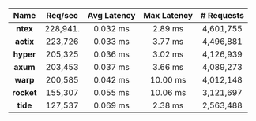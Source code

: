 |   Name   |   Req/sec   | Avg Latency | Max Latency |   # Requests  |
|:--------:|:-----------:|:-----------:|:-----------:|:-------------:|
| **ntex**  |   228,941.  |   0.032 ms  |   2.89 ms   |   4,601,755   |
| **actix** |   223,726   |   0.033 ms  |   3.77 ms   |   4,496,881   |
| **hyper** |   205,325   |   0.036 ms  |   3.02 ms   |   4,126,939   |
| **axum**  |   203,453   |   0.037 ms  |   3.66 ms   |   4,089,273   |
| **warp**  |   200,585   |   0.042 ms  |   10.00 ms  |   4,012,148   |
| **rocket**|   155,307   |   0.055 ms  |   10.06 ms  |   3,121,697   |
| **tide**  |   127,537   |   0.069 ms  |   2.38 ms   |   2,563,488   |
